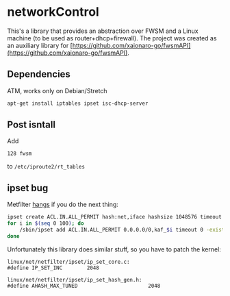 # networkControl

This's a library that provides an abstraction over FWSM and a Linux machine (to be used as router+dhcp+firewall). The project was created as an auxiliary library for [https://github.com/xaionaro-go/fwsmAPI](https://github.com/xaionaro-go/fwsmAPI).

## Dependencies

ATM, works only on Debian/Stretch

```sh
apt-get install iptables ipset isc-dhcp-server
```
## Post isntall

Add

```
128 fwsm
```

to `/etc/iproute2/rt_tables`

## ipset bug

Metfilter [hangs](https://bugzilla.kernel.org/show_bug.cgi?id=199107) if you do the next thing:

```sh
ipset create ACL.IN.ALL_PERMIT hash:net,iface hashsize 1048576 timeout 0
for i in $(seq 0 100); do
	/sbin/ipset add ACL.IN.ALL_PERMIT 0.0.0.0/0,kaf_$i timeout 0 -exist
done
```

Unfortunately this library does similar stuff, so you have to patch the kernel:

```
linux/net/netfilter/ipset/ip_set_core.c:
#define IP_SET_INC        2048

linux/net/netfilter/ipset/ip_set_hash_gen.h:
#define AHASH_MAX_TUNED                       2048
```

